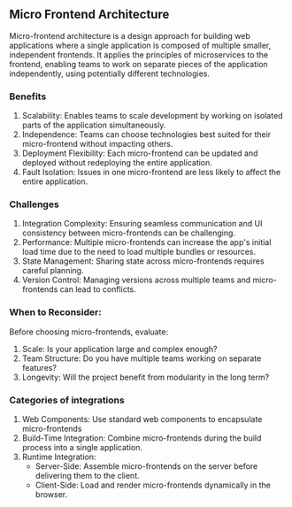 ## Micro Frontend Architecture

Micro-frontend architecture is a design approach for building web applications where a single application is composed of multiple smaller, independent frontends. It applies the principles of microservices to the frontend, enabling teams to work on separate pieces of the application independently, using potentially different technologies.

### Benefits
1. Scalability: Enables teams to scale development by working on isolated parts of the application simultaneously.
2. Independence: Teams can choose technologies best suited for their micro-frontend without impacting others.
3. Deployment Flexibility: Each micro-frontend can be updated and deployed without redeploying the entire application.
4. Fault Isolation: Issues in one micro-frontend are less likely to affect the entire application.

### Challenges
1. Integration Complexity: Ensuring seamless communication and UI consistency between micro-frontends can be challenging.
2. Performance: Multiple micro-frontends can increase the app's initial load time due to the need to load multiple bundles or resources.
3. State Management: Sharing state across micro-frontends requires careful planning.
4. Version Control: Managing versions across multiple teams and micro-frontends can lead to conflicts.

### When to Reconsider:
Before choosing micro-frontends, evaluate:
1. Scale: Is your application large and complex enough?
2. Team Structure: Do you have multiple teams working on separate features?
3. Longevity: Will the project benefit from modularity in the long term?

### Categories of integrations
1. Web Components: Use standard web components to encapsulate micro-frontends
2. Build-Time Integration: Combine micro-frontends during the build process into a single application.
3. Runtime Integration:
    - Server-Side: Assemble micro-frontends on the server before delivering them to the client.
    - Client-Side: Load and render micro-frontends dynamically in the browser.
